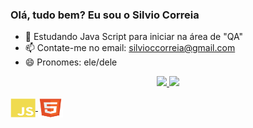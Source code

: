 ### Olá, tudo bem? Eu sou o Silvio Correia

- 🔭 Estudando Java Script para iniciar na área de "QA"
- 📫 Contate-me no email: silvioccorreia@gmail.com
- 😄 Pronomes: ele/dele

<div align="center">
  <a href="https://github.com/SilvioCorreia">
  <img height="180em" src="https://github-readme-stats.vercel.app/api?username=SilvioCorreia&show_icons=true&theme=dracula&include_all_commits=true&count_private=true"/>
  <img height="180em" src="https://github-readme-stats.vercel.app/api/top-langs/?username=SilvioCorreia&layout=compact&langs_count=7&theme=dracula"/>
</div>

<div style="display: inline_block"><br>
  <img align="center" alt="Rafa-Js" height="30" width="40" src="https://raw.githubusercontent.com/devicons/devicon/master/icons/javascript/javascript-plain.svg">
  <img align="center" alt="Rafa-HTML" height="30" width="40" src="https://raw.githubusercontent.com/devicons/devicon/master/icons/html5/html5-original.svg">
</div>

 
